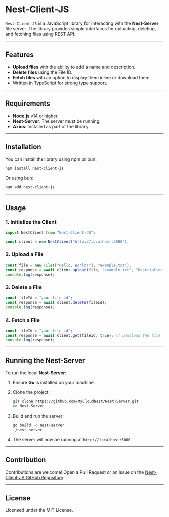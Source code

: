 
# Nest-Client-JS

`Nest-Client-JS` is a JavaScript library for interacting with the **Nest-Server** file server. The library provides simple interfaces for uploading, deleting, and fetching files using REST API.

---

## Features
- **Upload files** with the ability to add a name and description.
- **Delete files** using the File ID.
- **Fetch files** with an option to display them inline or download them.
- Written in TypeScript for strong type support.

---

## Requirements
- **Node.js** v14 or higher.
- **Nest-Server**: The server must be running.
- **Axios**: Installed as part of the library.

---

## Installation

You can install the library using npm or bun:

```bash
npm install nest-client-js
```

Or using bun:

```bash
bun add nest-client-js
```

---

## Usage

### 1. **Initialize the Client**

```typescript
import NestClient from "Nest-Client-JS";

const client = new NestClient("http://localhost:3000");
```

### 2. **Upload a File**

```typescript
const file = new File(["Hello, World!"], "example.txt");
const response = await client.upload(file, "example.txt", "Description for the file");
console.log(response);
```

### 3. **Delete a File**

```typescript
const fileId = "your-file-id";
const response = await client.delete(fileId);
console.log(response);
```

### 4. **Fetch a File**

```typescript
const fileId = "your-file-id";
const response = await client.get(fileId, true); // Download the file
console.log(response);
```

---

## Running the Nest-Server

To run the local **Nest-Server**:

1. Ensure **Go** is installed on your machine.
2. Clone the project:

   ```bash
   git clone https://github.com/MyCloudNest/Nest-Server.git
   cd Nest-Server
   ```

3. Build and run the server:

   ```bash
   go build -o nest-server
   ./nest-server
   ```

4. The server will now be running at `http://localhost:3000`.

---

## Contribution

Contributions are welcome! Open a Pull Request or an Issue on the [Nest-Client-JS GitHub Repository](https://github.com/MyCloudNest/Nest-Client-JS).

---

## License

Licensed under the MIT License.
